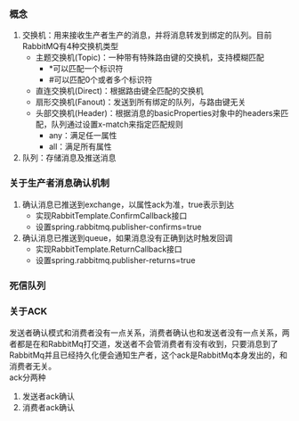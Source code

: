 
### 概念
1. 交换机：用来接收生产者生产的消息，并将消息转发到绑定的队列。目前RabbitMQ有4种交换机类型
    * 主题交换机(Topic)：一种带有特殊路由键的交换机，支持模糊匹配
        * \*可以匹配一个标识符
        * \#可以匹配0个或者多个标识符
    * 直连交换机(Direct)：根据路由键全匹配的交换机
    * 扇形交换机(Fanout)：发送到所有绑定的队列，与路由键无关
    * 头部交换机(Header)：根据消息的basicProperties对象中的headers来匹配，队列通过设置x-match来指定匹配规则
        * any：满足任一属性
        * all：满足所有属性
2. 队列：存储消息及推送消息
### 关于生产者消息确认机制
1. 确认消息已推送到exchange，以属性ack为准，true表示到达
    * 实现RabbitTemplate.ConfirmCallback接口
    * 设置spring.rabbitmq.publisher-confirms=true
2. 确认消息已推送到queue，如果消息没有正确到达时触发回调
    * 实现RabbitTemplate.ReturnCallback接口
    * 设置spring.rabbitmq.publisher-returns=true
    
### 死信队列
### 关于ACK
发送者确认模式和消费者没有一点关系，消费者确认也和发送者没有一点关系，两者都是在和RabbitMq打交道，发送者不会管消费者有没有收到，只要消息到了RabbitMq并且已经持久化便会通知生产者，这个ack是RabbitMq本身发出的，和消费者无关。\
ack分两种
1. 发送者ack确认
2. 消费者ack确认